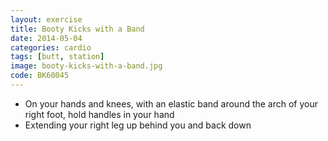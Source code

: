 ```yaml
---
layout: exercise
title: Booty Kicks with a Band
date: 2014-05-04
categories: cardio
tags: [butt, station]
image: booty-kicks-with-a-band.jpg
code: BK60045
---
```


- On your hands and knees, with an elastic band around the arch of your right foot, hold handles in your hand
- Extending your right leg up behind you and back down
